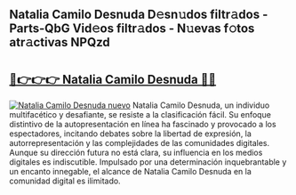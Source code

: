 ## Natalia Camilo Desnuda D𝚎sn𝚞dos filtr𝚊dos - Parts-QbG Vid𝚎os filtr𝚊dos - N𝚞evas f𝚘tos atr𝚊ctivas NPQzd

# <h2><a href="http://mbatgbj.tromn.icu/?c=Natalia+Camilo+Desnuda">🔗👉👉👉 Natalia Camilo Desnuda 🔗🔗</a></h2>

[![Natalia Camilo Desnuda nuevo](https://i.imgur.com/pEAQMta.gif)](http://mbatgbj.tromn.icu/?c=Natalia+Camilo+Desnuda)
Natalia Camilo Desnuda, un individuo multifacético y desafiante, se resiste a la clasificación fácil. Su enfoque distintivo de la autopresentación en línea ha fascinado y provocado a los espectadores, incitando debates sobre la libertad de expresión, la autorrepresentación y las complejidades de las comunidades digitales. Aunque su dirección futura no está clara, su influencia en los medios digitales es indiscutible. Impulsado por una determinación inquebrantable y un encanto innegable, el alcance de Natalia Camilo Desnuda en la comunidad digital es ilimitado.
